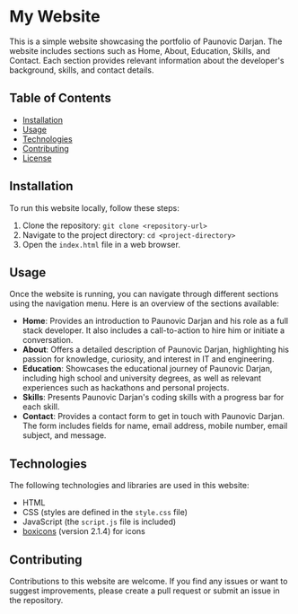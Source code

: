 # My Website

This is a simple website showcasing the portfolio of Paunovic Darjan. The website includes sections such as Home, About, Education, Skills, and Contact. Each section provides relevant information about the developer's background, skills, and contact details.

## Table of Contents

- [Installation](#installation)
- [Usage](#usage)
- [Technologies](#technologies)
- [Contributing](#contributing)
- [License](#license)

## Installation

To run this website locally, follow these steps:

1. Clone the repository: `git clone <repository-url>`
2. Navigate to the project directory: `cd <project-directory>`
3. Open the `index.html` file in a web browser.

## Usage

Once the website is running, you can navigate through different sections using the navigation menu. Here is an overview of the sections available:

- **Home**: Provides an introduction to Paunovic Darjan and his role as a full stack developer. It also includes a call-to-action to hire him or initiate a conversation.
- **About**: Offers a detailed description of Paunovic Darjan, highlighting his passion for knowledge, curiosity, and interest in IT and engineering.
- **Education**: Showcases the educational journey of Paunovic Darjan, including high school and university degrees, as well as relevant experiences such as hackathons and personal projects.
- **Skills**: Presents Paunovic Darjan's coding skills with a progress bar for each skill.
- **Contact**: Provides a contact form to get in touch with Paunovic Darjan. The form includes fields for name, email address, mobile number, email subject, and message.

## Technologies

The following technologies and libraries are used in this website:

- HTML
- CSS (styles are defined in the `style.css` file)
- JavaScript (the `script.js` file is included)
- [boxicons](https://boxicons.com/) (version 2.1.4) for icons

## Contributing

Contributions to this website are welcome. If you find any issues or want to suggest improvements, please create a pull request or submit an issue in the repository.
